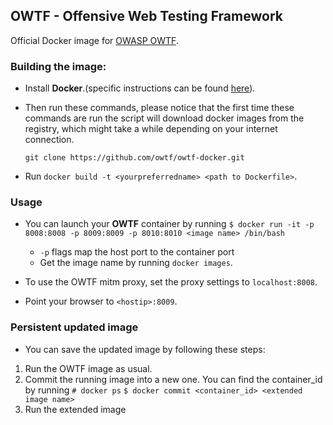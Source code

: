 ## OWTF - Offensive Web Testing Framework

Official Docker image for [OWASP OWTF](http://owtf.org).

### Building the image:

*  Install **Docker**.(specific instructions can be found [here](https://docs.docker.com/installation/)).

*  Then run these commands, please notice that the first time these commands are run the script will download docker images from the registry,
   which might take a while depending on your internet connection.

   ```
   git clone https://github.com/owtf/owtf-docker.git

   ```

*  Run `docker build -t <yourpreferredname> <path to Dockerfile>`.

### Usage

*  You can launch your **OWTF** container by running `$ docker run -it -p 8008:8008 -p 8009:8009 -p 8010:8010 <image name> /bin/bash`
   - `-p` flags map the host port to the container port
   - Get the image name by running `docker images`.

* To use the OWTF mitm proxy, set the proxy settings to `localhost:8008`.

* Point your browser to `<hostip>:8009`.

### Persistent updated image

* You can save the updated image by following these steps:
1. Run the OWTF image as usual.
2. Commit the running image into a new one. You can find the
   container_id by running `# docker ps`
`$ docker commit <container_id> <extended image name>`
3. Run the extended image

